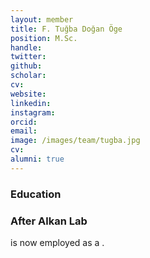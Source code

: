 ```yaml
---
layout: member
title: F. Tuğba Doğan Öge
position: M.Sc. 
handle: 
twitter:
github: 
scholar: 
cv: 
website: 
linkedin: 
instagram:
orcid: 
email: 
image: /images/team/tugba.jpg
cv: 
alumni: true
---
```


### Education

### After Alkan Lab
 is now employed as a .
